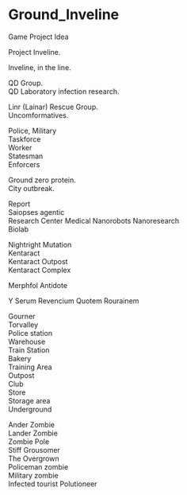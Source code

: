 # Ground_Inveline
Game Project Idea

Project Inveline.

Inveline, in the line.

QD Group.   
QD Laboratory infection research.

Linr (Lainar) Rescue Group.  
Uncomformatives.  

Police, Military  
Taskforce  
Worker  
Statesman  
Enforcers  

Ground zero protein.  
City outbreak.  

Report  
Saiopses agentic  
Research Center Medical Nanorobots Nanoresearch  
Biolab  

Nightright Mutation  
Kentaract  
Kentaract Outpost  
Kentaract Complex  

Merphfol Antidote

Y Serum
Revencium
Quotem
Rourainem
 
Gourner  
Torvalley   
Police station   
Warehouse  
Train Station  
Bakery   
Training Area  
Outpost  
Club  
Store    
Storage area   
Underground  

Ander Zombie   
Lander Zombie   
Zombie Pole   
Stiff Grousomer    
The Overgrown    
Policeman zombie  
Military zombie  
Infected tourist
Polutioneer  
